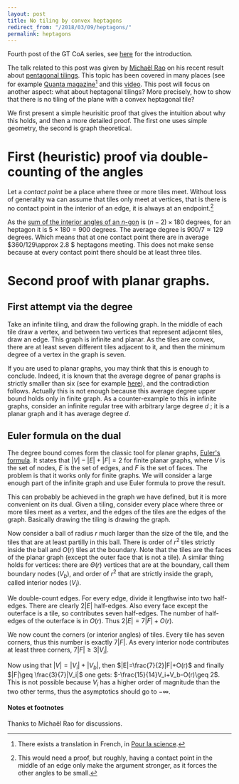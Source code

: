 ```yaml
---
layout: post
title: No tiling by convex heptagons
redirect_from: "/2018/03/09/heptagons/"
permalink: heptagons
---
```


Fourth post of the GT CoA series, see 
[here](https://semidoc.github.io/information-communication) for the introduction. 

The talk related to this post was given by 
[Michaël Rao](https://perso.ens-lyon.fr/michael.rao/) on his recent result 
about [pentagonal tilings](https://en.wikipedia.org/wiki/Pentagonal_tiling). 
This topic has been covered in many places (see for example
[Quanta magazine](https://www.quantamagazine.org/pentagon-tiling-proof-solves-century-old-math-problem-20170711/)[^1] 
and this [video](https://lejournal.cnrs.fr/videos/le-theoreme-du-carreleur). 
This post will focus on another aspect: what about heptagonal tilings?
More precisely, how to show that there is no tiling of the plane with a convex 
heptagonal tile?

We first present a simple heurisitic proof that gives the intuition about why this holds, 
and then a more detailed proof. The first one uses simple geometry, the second is 
graph theoretical.

# First (heuristic) proof via double-counting of the angles

Let a _contact point_ be a place where three or more tiles meet. Without loss of 
generality wa can assume that tiles only meet at vertices, that is there is no 
contact point in the interior of an edge, it is always at an endpoint.[^2] 

As the [sum of the interior angles of an $n$-gon](https://en.wikipedia.org/wiki/Polygon#Angles) 
is $(n-2)\times 180$ degrees, for an heptagon it is $5\times 180=900$ degrees. 
The average degree is $900/7\approx 129$ degrees. Which means that at one 
contact point there are in average $360/129\approx 2.8 $ heptagons meeting. 
This does not make sense because at every contact point there should be at least 
three tiles. 

# Second proof with planar graphs.

## First attempt via the degree
Take an infinite tiling, and draw the following graph. In the middle of each 
tile draw a vertex, and between two vertices that represent adjacent tiles, draw 
an edge. This graph is infinite and planar. As the tiles are convex, there are at 
least seven different tiles adjacent to it, and then the minimum degree of a 
vertex in the graph is seven.

If you are used to planar graphs, you may think that this is enough to conclude. 
Indeed, it is known that the average degree of panar graphs is strictly smaller 
than six 
(see for example [here](https://en.wikipedia.org/wiki/Planar_graph#Average_degree)), 
and the contradiction follows. Actually this is not enough because this average 
degree upper bound holds only in finite graph. As a counter-example to this in 
infinite graphs, consider an infinite regular tree with arbitrary large degree $d$ ; 
it is a planar graph and it has average degree $d$.

## Euler formula on the dual
The degree bound comes form the classic tool for planar graphs,
[Euler's formula](https://en.wikipedia.org/wiki/Euler_characteristic#Plane_graphs). 
It states that  $|V|-|E|+|F|=2$ for finite planar graphs, where $V$ is the set of 
nodes, $E$ is the set of edges, and $F$ is the set of faces. The problem 
is that it works only for finite graphs. We will consider a large enough part of 
the infinite graph and use Euler formula to prove the result. 

This can probably be achieved in the graph we have defined, but it is more 
convenient on its dual. Given a tiling, consider every place where three 
or more tiles meet as a vertex, and the edges of the tiles are the edges of the 
graph. Basically drawing the tiling is drawing the graph. 

Now consider a ball of radius $r$ much larger than the size of the tile, and the 
tiles that are at least partilly in this ball. There 
is order of $r^2$ tiles strictly inside the ball and $O(r)$ tiles at the boundary.
Note that the tiles are the faces of the planar graph (except the outer face 
that is not a tile). A similar thing holds for 
vertices: there are $\Theta(r)$ vertices that are at the boundary, call them 
boundary nodes ($V_b$), and order of  $r^2$ that are strictly inside the graph, 
called interior nodes ($V_i$).

We double-count edges. For every edge, divide it lengthwise into two 
half-edges. There are clearly $2|E|$ half-edges. Also every face except the 
outerface is a tile, so contributes seven half-edges. The number of half-edges 
of the outerface is in $O(r)$. Thus $2|E|=7|F|+O(r)$.

We now count the corners (or interior angles) of tiles. Every tile has seven 
corners, thus this number is exactly $7|F|$. As every interior node contributes 
at least three corners, $7|F|\geq 3|V_i|$.

Now using that $|V|=|V_i|+|V_b|$, then $|E|=\frac{7}{2}|F|+O(r)$ and finally 
$|F|\geq \frac{3}{7}|V_i|$ one gets: $-\frac{15}{14}V_i+V_b-O(r)\geq 2$. This is 
not possible because $V_i$ has a higher order of magnitude than the two other 
terms, thus the asymptotics should go to $-\infty$. 

#### Notes et footnotes
Thanks to Michaël Rao for discussions. 

[^1]: There exists a translation in French, in [Pour la science](https://www.pourlascience.fr/sd/mathematiques/un-point-final-au-probleme-des-pavages-pentagonaux-du-plan-12669.php).
[^2]: This would need a proof, but roughly, having a contact point in the middle of an edge only make the argument stronger, as it forces the other angles to be small.
